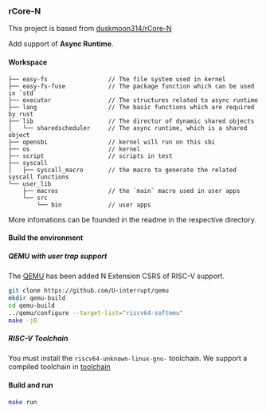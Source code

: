 ### rCore-N

This project is based from [duskmoon314/rCore-N](https://github.com/duskmoon314/rCore-N/tree/master)

Add support of **Async Runtime**.


#### Workspace

```
├── easy-fs                 // The file system used in kernel
├── easy-fs-fuse            // The package function which can be used in `std`
├── executor                // The structures related to async runtime
├── lang                    // The basic functions which are required by rust
├── lib                     // The director of dynamic shared objects
│   └── sharedscheduler     // The async runtime, which is a shared object
├── opensbi                 // kernel will run on this sbi
├── os                      // kernel
├── script                  // scripts in test
├── syscall
│   ├── syscall_macro       // the macro to generate the related syscall functions
└── user_lib
    ├── macros              // the `main` macro used in user apps
    └── src
        └── bin             // user apps
```

More infomations can be founded in the readme in the respective directory. 


#### Build the environment

##### QEMU with user trap support

The [QEMU](https://github.com/U-interrupt/qemu) has been added N Extension CSRS of RISC-V support.


```bash
git clone https://github.com/U-interrupt/qemu
mkdir qemu-build
cd qemu-build
../qemu/configure --target-list="riscv64-softmmu"
make -j8
```

##### RISC-V Toolchain

You must install the `riscv64-unknown-linux-gnu-` toolchain. We support a compiled toolchain in [toolchain](https://share.weiyun.com/4CIkApk1) 


#### Build and run

```bash
make run
```

